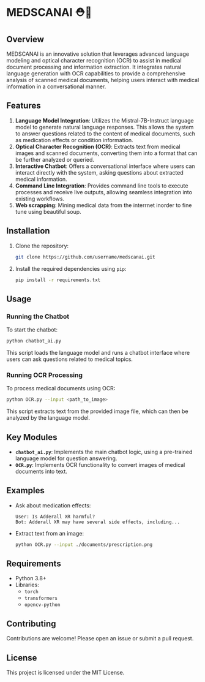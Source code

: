 # MEDSCANAI ⛑️🤖

## Overview
MEDSCANAI is an innovative solution that leverages advanced language modeling and optical character recognition (OCR) to assist in medical document processing and information extraction. It integrates natural language generation with OCR capabilities to provide a comprehensive analysis of scanned medical documents, helping users interact with medical information in a conversational manner.

## Features
1. **Language Model Integration**: Utilizes the Mistral-7B-Instruct language model to generate natural language responses. This allows the system to answer questions related to the content of medical documents, such as medication effects or condition information.
2. **Optical Character Recognition (OCR)**: Extracts text from medical images and scanned documents, converting them into a format that can be further analyzed or queried.
3. **Interactive Chatbot**: Offers a conversational interface where users can interact directly with the system, asking questions about extracted medical information.
4. **Command Line Integration**: Provides command line tools to execute processes and receive live outputs, allowing seamless integration into existing workflows.
5. **Web scrapping**: Mining medical data from the interrnet inorder to fine tune using beautiful soup.

## Installation
1. Clone the repository:
   ```sh
   git clone https://github.com/username/medscanai.git
   ```
2. Install the required dependencies using `pip`:
   ```sh
   pip install -r requirements.txt
   ```

## Usage
### Running the Chatbot
To start the chatbot:
```sh
python chatbot_ai.py
```
This script loads the language model and runs a chatbot interface where users can ask questions related to medical topics.

### Running OCR Processing
To process medical documents using OCR:
```sh
python OCR.py --input <path_to_image>
```
This script extracts text from the provided image file, which can then be analyzed by the language model.

## Key Modules
- **`chatbot_ai.py`**: Implements the main chatbot logic, using a pre-trained language model for question answering.
- **`OCR.py`**: Implements OCR functionality to convert images of medical documents into text.

## Examples
- Ask about medication effects:
  ```
  User: Is Adderall XR harmful?
  Bot: Adderall XR may have several side effects, including...
  ```
- Extract text from an image:
  ```sh
  python OCR.py --input ./documents/prescription.png
  ```

## Requirements
- Python 3.8+
- Libraries:
  - `torch`
  - `transformers`
  - `opencv-python`

## Contributing
Contributions are welcome! Please open an issue or submit a pull request.

## License
This project is licensed under the MIT License.

